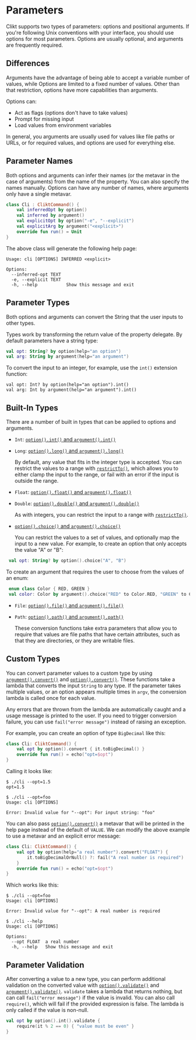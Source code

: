 # Parameters

Clikt supports two types of parameters: options and positional
arguments. If you're following Unix conventions with your interface, you
should use options for most parameters. Options are usually optional,
and arguments are frequently required.

## Differences

Arguments have the advantage of being able to accept a variable number
of values, while Options are limited to a fixed number of values. Other
than that restriction, options have more capabilities than arguments.

Options can:

* Act as flags (options don't have to take values)
* Prompt for missing input
* Load values from environment variables

In general, you arguments are usually used for values like file paths or
URLs, or for required values, and options are used for everything else.

## Parameter Names

Both options and arguments can infer their names (or the metavar in the
case of arguments) from the name of the property. You can also specify
the names manually. Options can have any number of names, where
arguments only have a single metavar.

```kotlin
class Cli : CliktCommand() {
    val inferredOpt by option()
    val inferred by argument()
    val explicitOpt by option("-e", "--explicit")
    val explicitArg by argument("<explicit>")
    override fun run() = Unit
}
```

The above class will generate the following help page:

```
Usage: cli [OPTIONS] INFERRED <explicit>

Options:
  --inferred-opt TEXT
  -e, --explicit TEXT
  -h, --help           Show this message and exit
```

## Parameter Types

Both options and arguments can convert the String that the user inputs
to other types.

Types work by transforming the return value of the property delegate. By
default parameters have a string type:

```kotlin
val opt: String? by option(help="an option")
val arg: String by argument(help="an argument")
```

To convert the input to an integer, for example, use the `int()`
extension function:

```kotiln
val opt: Int? by option(help="an option").int()
val arg: Int by argument(help="an argument").int()
```

## Built-In Types

There are a number of built in types that can be applied to options and
arguments.

* `Int`: [`option().int()` and `argument().int()`](api/clikt/com.github.ajalt.clikt.parameters.types/int.html)
* `Long`: [`option().long()` and `argument().long()`](api/clikt/com.github.ajalt.clikt.parameters.types/long.html)

  By default, any value that fits in the integer type is accepted. You
  can restrict the values to a range with [`restrictTo()`](api/clikt/com.github.ajalt.clikt.parameters.types/restrict-to.html), which
  allows you to either clamp the input to the range, or fail with an
  error if the input is outside the range.

* `Float`: [`option().float()` and `argument().float()`](api/clikt/com.github.ajalt.clikt.parameters.types/float.html)
* `Double`: [`option().double()` and `argument().double()`](api/clikt/com.github.ajalt.clikt.parameters.types/double.html)

  As with integers, you can restrict the input to a range with [`restrictTo()`](api/clikt/com.github.ajalt.clikt.parameters.types/restrict-to.html).

* [`option().choice()` and `argument().choice()`](api/clikt/com.github.ajalt.clikt.parameters.types/choice.html)

  You can restrict the values to a set of values, and optionally map the
  input to a new value. For example, to create an option that only
  accepts the value "A" or "B":

 ```kotlin
  val opt: String? by option().choice("A", "B")
 ```

  To create an argument that requires the user to choose from the values
  of an enum:

 ```kotlin
  enum class Color { RED, GREEN }
  val color: Color by argument().choice("RED" to Color.RED, "GREEN" to Color.GREEN)
 ```

* `File`: [`option().file()` and `argument().file()`](api/clikt/com.github.ajalt.clikt.parameters.types/file.html)
* `Path`: [`option().path()` and `argument().path()`](api/clikt/com.github.ajalt.clikt.parameters.types/path.html)

  These conversion functions take extra parameters that allow you to
  require that values are file paths that have certain attributes, such
  as that they are directories, or they are writable files.

## Custom Types

You can convert parameter values to a custom type by using
[`argument().convert()`](api/clikt/com.github.ajalt.clikt.parameters.arguments/convert.html) and
[`option().convert()`](api/clikt/com.github.ajalt.clikt.parameters.options/convert.html). These
functions take a lambda that converts the input `String` to any type. If the parameter takes
multiple values, or an option appears multiple times in `argv`, the conversion lambda is called once
for each value.

Any errors that are thrown from the lambda are automatically caught and
a usage message is printed to the user. If you need to trigger
conversion failure, you can use `fail("error message")` instead of
raising an exception.

For example, you can create an option of type `BigDecimal` like this:

```kotlin
class Cli: CliktCommand() {
    val opt by option().convert { it.toBigDecimal() }
    override fun run() = echo("opt=$opt")
}
```

Calling it looks like:

```
$ ./cli --opt=1.5
opt=1.5

$ ./cli --opt=foo
Usage: cli [OPTIONS]

Error: Invalid value for "--opt": For input string: "foo"
```

You can also pass
[`option().convert()`](api/clikt/com.github.ajalt.clikt.parameters.options/convert.html) a metavar
that will be printed in the help page instead of the default of `VALUE`. We can modify the above
example to use a metavar and an explicit error message:

```kotlin
class Cli: CliktCommand() {
    val opt by option(help="a real number").convert("FLOAT") {
        it.toBigDecimalOrNull() ?: fail("A real number is required")
    }
    override fun run() = echo("opt=$opt")
}
```

Which works like this:

```
$ ./cli --opt=foo
Usage: cli [OPTIONS]

Error: Invalid value for "--opt": A real number is required

$ ./cli --help
Usage: cli [OPTIONS]

Options:
  --opt FLOAT  a real number
  -h, --help   Show this message and exit
```

## Parameter Validation

After converting a value to a new type, you can perform additional validation on the converted value
with [`option().validate()`](api/clikt/com.github.ajalt.clikt.parameters.options/validate.html) and
[`argument().validate()`](api/clikt/com.github.ajalt.clikt.parameters.arguments/validate.html).
`validate` takes a lambda that returns nothing, but can call `fail("error message")` if the value is
invalid. You can also call `require()`, which will fail if the provided expression is false. The
lambda is only called if the value is non-null.

```kotlin
val opt by option().int().validate {
    require(it % 2 == 0) { "value must be even" }
}
```
